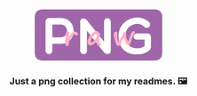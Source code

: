 <br>
<p align="center">
  <img src="https://github.com/AndrasE/raw-readme/blob/main/raw-readme-img.png?raw=true" width="230px">
</p>
<h3 align="center">
  Just a png collection for my readmes. 🖼
</h3>




